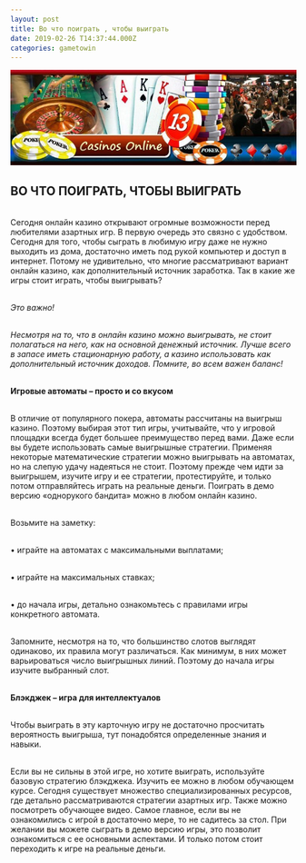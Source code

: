 ```yaml
---
layout: post
title: Во что поиграть , чтобы выиграть
date: 2019-02-26 T14:37:44.000Z
categories: gametowin
---
```


<img src="/images/fulls/gametowin.jpg" class="fit image"> 

## ВО ЧТО ПОИГРАТЬ, ЧТОБЫ ВЫИГРАТЬ

<br>Сегодня онлайн казино открывают огромные возможности перед любителями азартных игр. В первую очередь это связно с удобством. Сегодня для того, чтобы сыграть в любимую игру даже не нужно выходить из дома, достаточно иметь под рукой компьютер и доступ в интернет. Потому не удивительно, что многие рассматривают вариант онлайн казино, как дополнительный источник заработка. Так в какие же игры стоит играть, чтобы выигрывать? 

<br><i>Это важно!</i>

<br><i>Несмотря на то, что в онлайн казино можно выигрывать, не стоит полагаться на него, как на основной денежный источник. Лучше всего в запасе иметь стационарную работу, а казино использовать как дополнительный источник доходов. Помните, во всем важен баланс!</i>

<br><strong>Игровые автоматы – просто и со вкусом</strong>

<br>В отличие от популярного покера, автоматы рассчитаны на выигрыш казино. Поэтому выбирая этот тип игры, учитывайте, что у игровой площадки всегда будет большее преимущество перед вами. Даже если вы будете использовать самые выигрышные стратегии. Применяя некоторые математические стратегии можно выигрывать на автоматах, но на слепую удачу надеяться не стоит. Поэтому прежде чем идти за выигрышем, изучите игру и ее стратегии, протестируйте, и только потом отправляйтесь играть на реальные деньги. Поиграть в демо версию «однорукого бандита» можно в любом онлайн казино. 

<br>Возьмите на заметку:

<br>•	играйте на автоматах с максимальными выплатами;

<br>•	играйте на максимальных ставках;

<br>•	до начала игры, детально ознакомьтесь с правилами игры конкретного автомата.

<br>Запомните, несмотря на то, что большинство слотов выглядят одинаково, их правила могут различаться. Как минимум, в них может варьироваться число выигрышных линий. Поэтому до начала игры изучите выбранный слот.

<br><strong>Блэкджек – игра для интеллектуалов</strong>

<br>Чтобы выиграть в эту карточную игру не достаточно просчитать вероятность выигрыша, тут понадобятся определенные знания и навыки.

<br>Если вы не сильны в этой игре, но хотите выиграть, используйте базовую стратегию блэкджека. Изучить ее можно в любом обучающем курсе. Сегодня существует множество специализированных ресурсов, где детально рассматриваются стратегии азартных игр. Также можно посмотреть обучающее видео. Самое главное, если вы не ознакомились с игрой в достаточно мере, то не садитесь за стол. При желании вы можете сыграть в демо версию игры, это позволит ознакомиться с ее основными аспектами. И только потом стоит переходить к игре на реальные деньги.
